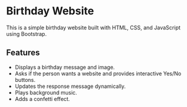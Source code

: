 # Birthday Website

This is a simple birthday website built with HTML, CSS, and JavaScript using Bootstrap.

## Features
- Displays a birthday message and image.
- Asks if the person wants a website and provides interactive Yes/No buttons.
- Updates the response message dynamically.
- Plays background music.
- Adds a confetti effect.

